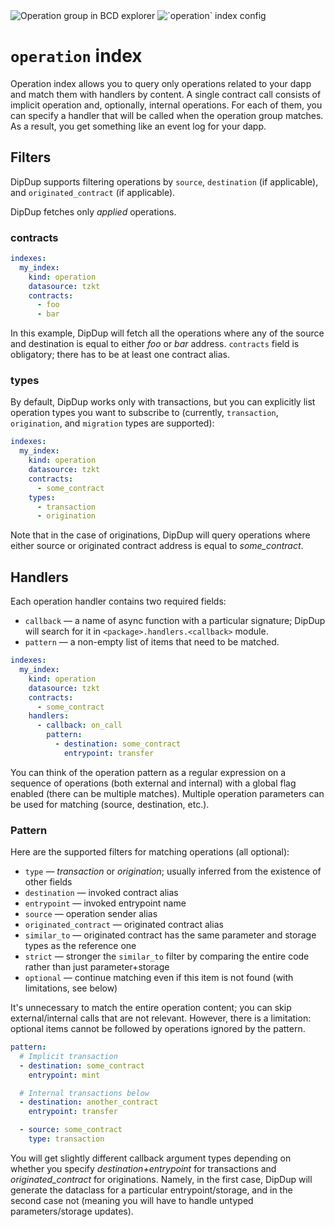 <div class="float-img">
  <img src="../../assets/operation-bcd.png" alt="Operation group in BCD explorer">
  <img src="../../assets/operation-config.png" alt="`operation` index config">
</div>

# `operation` index

Operation index allows you to query only operations related to your dapp and match them with handlers by content. A single contract call consists of implicit operation and, optionally, internal operations. For each of them, you can specify a handler that will be called when the operation group matches. As a result, you get something like an event log for your dapp.

## Filters

DipDup supports filtering operations by `source`, `destination` (if applicable), and `originated_contract` (if applicable).

DipDup fetches only _applied_ operations.

### contracts

```yaml
indexes:
  my_index:
    kind: operation
    datasource: tzkt
    contracts:
      - foo
      - bar
```

In this example, DipDup will fetch all the operations where any of the source and destination is equal to either _foo_ or _bar_ address. `contracts` field is obligatory; there has to be at least one contract alias.

### types

By default, DipDup works only with transactions, but you can explicitly list operation types you want to subscribe to (currently, `transaction`, `origination`, and `migration` types are supported):

```yaml
indexes:
  my_index:
    kind: operation
    datasource: tzkt
    contracts:
      - some_contract
    types:
      - transaction
      - origination
```

Note that in the case of originations, DipDup will query operations where either source or originated contract address is equal to _some\_contract_.

## Handlers

Each operation handler contains two required fields:

* `callback` —  a name of async function with a particular signature; DipDup will search for it in `<package>.handlers.<callback>` module.
* `pattern` — a non-empty list of items that need to be matched.

```yaml
indexes:
  my_index:
    kind: operation
    datasource: tzkt
    contracts:
      - some_contract
    handlers:
      - callback: on_call
        pattern:
          - destination: some_contract
            entrypoint: transfer
```

You can think of the operation pattern as a regular expression on a sequence of operations (both external and internal) with a global flag enabled (there can be multiple matches). Multiple operation parameters can be used for matching (source, destination, etc.).

### Pattern

Here are the supported filters for matching operations (all optional):

* `type` — _transaction_ or _origination_; usually inferred from the existence of other fields
* `destination` — invoked contract alias
* `entrypoint` — invoked entrypoint name
* `source` — operation sender alias
* `originated_contract` — originated contract alias
* `similar_to` — originated contract has the same parameter and storage types as the reference one
* `strict` — stronger the `similar_to` filter by comparing the entire code rather than just parameter+storage
* `optional` — continue matching even if this item is not found (with limitations, see below)

It's unnecessary to match the entire operation content; you can skip external/internal calls that are not relevant. However, there is a limitation: optional items cannot be followed by operations ignored by the pattern.

```yaml
pattern:
  # Implicit transaction
  - destination: some_contract
    entrypoint: mint

  # Internal transactions below
  - destination: another_contract
    entrypoint: transfer

  - source: some_contract
    type: transaction
```

You will get slightly different callback argument types depending on whether you specify _destination+entrypoint_ for transactions and _originated\_contract_ for originations. Namely, in the first case, DipDup will generate the dataclass for a particular entrypoint/storage, and in the second case not (meaning you will have to handle untyped parameters/storage updates).
